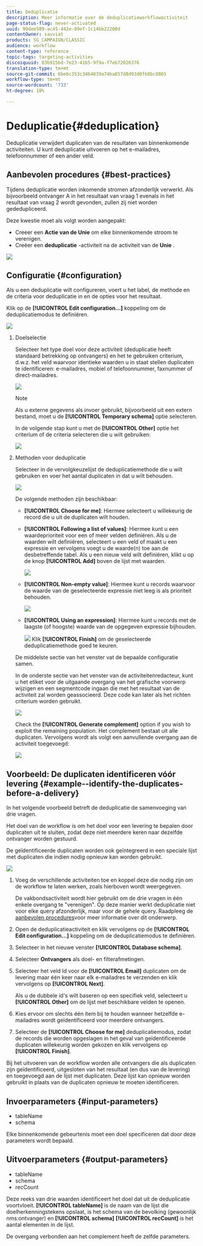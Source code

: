 ```yaml
---
title: Deduplicatie
description: Meer informatie over de deduplicatieworkflowactiviteit
page-status-flag: never-activated
uuid: 90dee589-ac45-442e-89ef-1c14bb22200d
contentOwner: sauviat
products: SG_CAMPAIGN/CLASSIC
audience: workflow
content-type: reference
topic-tags: targeting-activities
discoiquuid: 83b915bd-7e23-41b5-9f9a-f7eb72026376
translation-type: tm+mt
source-git-commit: 6be6c353c3464839a74ba857d8d93d0f68bc8865
workflow-type: tm+mt
source-wordcount: '733'
ht-degree: 10%

---
```



# Deduplicatie{#deduplication}

Deduplicatie verwijdert duplicaten van de resultaten van binnenkomende activiteiten. U kunt deduplicatie uitvoeren op het e-mailadres, telefoonnummer of een ander veld.

## Aanbevolen procedures {#best-practices}

Tijdens deduplicatie worden inkomende stromen afzonderlijk verwerkt. Als bijvoorbeeld ontvanger A in het resultaat van vraag 1 evenals in het resultaat van vraag 2 wordt gevonden, zullen zij niet worden gededupliceerd.

Deze kwestie moet als volgt worden aangepakt:

* Creeer een **Actie van de Unie** om elke binnenkomende stroom te verenigen.
* Creëer een **deduplicatie** -activiteit na de activiteit van de **Unie** .

![](assets/dedup_bonnepratique.png)

## Configuratie {#configuration}

Als u een deduplicatie wilt configureren, voert u het label, de methode en de criteria voor deduplicatie in en de opties voor het resultaat.

Klik op de **[!UICONTROL Edit configuration...]** koppeling om de deduplicatiemodus te definiëren.

![](assets/s_user_segmentation_dedup_param.png)

1. Doelselectie

   Selecteer het type doel voor deze activiteit (deduplicatie heeft standaard betrekking op ontvangers) en het te gebruiken criterium, d.w.z. het veld waarvoor identieke waarden u in staat stellen duplicaten te identificeren: e-mailadres, mobiel of telefoonnummer, faxnummer of direct-mailadres.

   ![](assets/s_user_segmentation_dedup_param2.png)

   >[!NOTE]
   >
   >Als u externe gegevens als invoer gebruikt, bijvoorbeeld uit een extern bestand, moet u de **[!UICONTROL Temporary schema]** optie selecteren.
   >
   >In de volgende stap kunt u met de **[!UICONTROL Other]** optie het criterium of de criteria selecteren die u wilt gebruiken:

   ![](assets/s_user_segmentation_dedup_param3.png)

1. Methoden voor deduplicatie

   Selecteer in de vervolgkeuzelijst de deduplicatiemethode die u wilt gebruiken en voer het aantal duplicaten in dat u wilt behouden.

   ![](assets/s_user_segmentation_dedup_param4.png)

   De volgende methoden zijn beschikbaar:

   * **[!UICONTROL Choose for me]**: Hiermee selecteert u willekeurig de record die u uit de duplicaten wilt houden.
   * **[!UICONTROL Following a list of values]**: Hiermee kunt u een waardeprioriteit voor een of meer velden definiëren. Als u de waarden wilt definiëren, selecteert u een veld of maakt u een expressie en vervolgens voegt u de waarde(n) toe aan de desbetreffende tabel. Als u een nieuw veld wilt definiëren, klikt u op de knop **[!UICONTROL Add]** boven de lijst met waarden.

      ![](assets/s_user_segmentation_dedup_param5.png)

   * **[!UICONTROL Non-empty value]**: Hiermee kunt u records waarvoor de waarde van de geselecteerde expressie niet leeg is als prioriteit behouden.

      ![](assets/s_user_segmentation_dedup_param6.png)

   * **[!UICONTROL Using an expression]**: Hiermee kunt u records met de laagste (of hoogste) waarde van de opgegeven expressie bijhouden.

      ![](assets/s_user_segmentation_dedup_param7.png)
   Klik **[!UICONTROL Finish]** om de geselecteerde deduplicatiemethode goed te keuren.

   De middelste sectie van het venster vat de bepaalde configuratie samen.

   In de onderste sectie van het venster van de activiteitenredacteur, kunt u het etiket voor de uitgaande overgang van het grafische voorwerp wijzigen en een segmentcode ingaan die met het resultaat van de activiteit zal worden geassocieerd. Deze code kan later als het richten criterium worden gebruikt.

   ![](assets/s_user_segmentation_dedup_param8.png)

   Check the **[!UICONTROL Generate complement]** option if you wish to exploit the remaining population. Het complement bestaat uit alle duplicaten. Vervolgens wordt als volgt een aanvullende overgang aan de activiteit toegevoegd:

   ![](assets/s_user_segmentation_dedup_param9.png)

## Voorbeeld: De duplicaten identificeren vóór levering {#example--identify-the-duplicates-before-a-delivery}

In het volgende voorbeeld betreft de deduplicatie de samenvoeging van drie vragen.

Het doel van de workflow is om het doel voor een levering te bepalen door duplicaten uit te sluiten, zodat deze niet meerdere keren naar dezelfde ontvanger worden gestuurd.

De geïdentificeerde duplicaten worden ook geïntegreerd in een speciale lijst met duplicaten die indien nodig opnieuw kan worden gebruikt.

![](assets/deduplication_example.png)

1. Voeg de verschillende activiteiten toe en koppel deze die nodig zijn om de workflow te laten werken, zoals hierboven wordt weergegeven.

   De vakbondsactiviteit wordt hier gebruikt om de drie vragen in één enkele overgang te &quot;verenigen&quot;. Op deze manier werkt deduplicatie niet voor elke query afzonderlijk, maar voor de gehele query. Raadpleeg de [aanbevolen procedures](#best-practices)voor meer informatie over dit onderwerp.

1. Open de deduplicatieactiviteit en klik vervolgens op de **[!UICONTROL Edit configuration...]** koppeling om de deduplicatiemodus te definiëren.
1. Selecteer in het nieuwe venster **[!UICONTROL Database schema]**.
1. Selecteer **Ontvangers** als doel- en filterafmetingen.
1. Selecteer het veld Id voor de **[!UICONTROL Email]** duplicaten om de levering maar één keer naar elk e-mailadres te verzenden en klik vervolgens op **[!UICONTROL Next]**.

   Als u de dubbele id&#39;s wilt baseren op een specifiek veld, selecteert u **[!UICONTROL Other]** om de lijst met beschikbare velden te openen.

1. Kies ervoor om slechts één item bij te houden wanneer hetzelfde e-mailadres wordt geïdentificeerd voor meerdere ontvangers.
1. Selecteer de **[!UICONTROL Choose for me]** deduplicatiemodus, zodat de records die worden opgeslagen in het geval van geïdentificeerde duplicaten willekeurig worden gekozen en klik vervolgens op **[!UICONTROL Finish]**.

Bij het uitvoeren van de workflow worden alle ontvangers die als duplicaten zijn geïdentificeerd, uitgesloten van het resultaat (en dus van de levering) en toegevoegd aan de lijst met duplicaten. Deze lijst kan opnieuw worden gebruikt in plaats van de duplicaten opnieuw te moeten identificeren.

## Invoerparameters {#input-parameters}

* tableName
* schema

Elke binnenkomende gebeurtenis moet een doel specificeren dat door deze parameters wordt bepaald.

## Uitvoerparameters {#output-parameters}

* tableName
* schema
* recCount

Deze reeks van drie waarden identificeert het doel dat uit de deduplicatie voortvloeit. **[!UICONTROL tableName]** is de naam van de lijst die doelherkenningstekens opslaat, is het schema van de bevolking (gewoonlijk nms:ontvanger) en **[!UICONTROL schema]** **[!UICONTROL recCount]** is het aantal elementen in de lijst.

De overgang verbonden aan het complement heeft de zelfde parameters.
